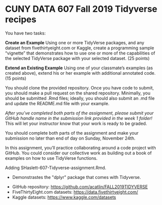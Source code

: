 # CUNY DATA 607 Fall 2019 Tidyverse recipes

You have two tasks:

**Create an Example**  Using one or more TidyVerse packages, and any dataset from fivethirtyeight.com or Kaggle, create a programming sample “vignette” that demonstrates how to use one or more of the capabilities of the selected TidyVerse package with your selected dataset. (25 points)

**Extend an Existing Example**  Using one of your classmate’s examples (as created above), extend his or her example with additional annotated code. (15 points)

You should clone the provided repository.  Once you have code to submit, you should make a pull request on the shared repository.  Minimally, you should be submitted .Rmd files; ideally, you should also submit an .md file and update the README.md file with your example.

*After you’ve completed both parts of the assignment, please submit your GitHub handle name in the submission link provided in the week 1 folder!* This will let your instructor know that your work is ready to be graded.

You should complete both parts of the assignment and make your submission no later than end of day on Sunday, November 24th.

In this assignment, you’ll practice collaborating around a code project with GitHub.  You could consider our collective work as building out a book of examples on how to use TidyVerse functions.

Adding SHaslett-607-Tidyverse-assignment.Rmd.
  - Demonstrastes the "dplyr" package that comes with Tidyverse.

* GitHub repository:  https://github.com/acatlin/FALL2019TIDYVERSE
* FiveThirtyEight.com datasets:  https://data.fivethirtyeight.com/
* Kaggle datasets:  https://www.kaggle.com/datasets
